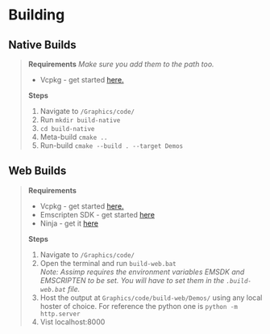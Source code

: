# Building
 
## Native Builds
> **Requirements** *Make sure you add them to the path too.*
> * Vcpkg - get started [here.](https://vcpkg.io/en/getting-started.html)
> 
> **Steps**
> 1. Navigate to ``/Graphics/code/``
> 2. Run ``mkdir build-native``
> 3. ``cd build-native``
> 4. Meta-build ``cmake ..``
> 5. Run-build ``cmake --build . --target Demos``

## Web Builds
> **Requirements** 
> * Vcpkg - get started [here.](https://vcpkg.io/en/getting-started.html)
> * Emscripten SDK - get started [here](https://emscripten.org/docs/getting_started/downloads.html)
> * Ninja - get it [here](https://github.com/ninja-build/ninja/releases)
> 
> **Steps**
> 1. Navigate to ``/Graphics/code/``
> 2. Open the terminal and run ``build-web.bat`` <br> *Note: Assimp requires the environment variables EMSDK and EMSCRIPTEN to be set. You will have to set them in the ``.build-web.bat`` file.*
> 3. Host the output at ``Graphics/code/build-web/Demos/`` using any local hoster of choice. For reference the python one is ``python -m http.server``
> 4. Vist localhost:8000